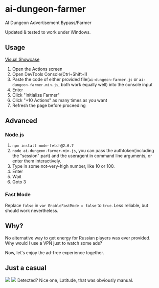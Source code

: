 # ai-dungeon-farmer
AI Dungeon Advertisement Bypass/Farmer

Updated & tested to work under Windows.

## Usage
[Visual Showcase](https://youtu.be/jJ3lZvjEwJk)
1. Open the Actions screen
2. Open DevTools Console(Ctrl+Shift+I)
3. Paste the code of either provided file(`ai-dungeon-farmer.js` or `ai-dungeon-farmer.min.js`, both work equally well) into the console input
4. Enter
5. Click "Initialize Farmer"
6. Click "+10 Actions" as many times as you want
7. Refresh the page before proceeding

## Advanced
### Node.js
1. `npm install node-fetch@2.6.7`
2. `node ai-dungeon-farmer.min.js`, you can pass the authtoken(including the "session" part) and the useragent in command line arguments, or enter them interactively.
3. Type in some not-very-high number, like 10 or 100.
4. Enter
5. Wait
6. Goto 3
### Fast Mode
Replace `false` in `var EnableFastMode = false` to `true`. Less reliable, but should work nevertheless.

## Why?
No alternative way to get energy for Russian players was ever provided. Why would I use a VPN just to watch some ads?

Now, let's enjoy the ad-free experience together.

## Just a casual
<img src="https://cdn.discordapp.com/attachments/690982341488672850/1008931517931737149/unknown.png">
<img src="https://cdn.discordapp.com/attachments/792614518903275530/1009172786616467546/unknown.png">
Detected? Nice one, Latitude, that was obviously manual.
